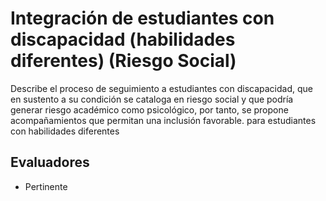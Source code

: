 # Integración de estudiantes con discapacidad (habilidades diferentes) (Riesgo Social)

Describe el proceso de seguimiento a estudiantes con discapacidad, que en sustento a su condición se cataloga en riesgo social y que podría generar riesgo académico como psicológico, por tanto, se propone acompañamientos que permitan una inclusión favorable. para estudiantes con habilidades diferentes

## Evaluadores
* Pertinente
